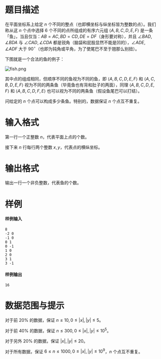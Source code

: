 
# 题目描述

在平面坐标系上给定 $n$ 个不同的整点（也即横坐标与纵坐标皆为整数的点）。我们称从这 $n$ 个点中选择 $6$ 个不同的点所组成的有序六元组 $\langle A,B,C,D,E,F\rangle$ 是一条「鱼」，当且仅当：$AB=AC,BD=CD,DE=DF$（身形要对称），并且 $\angle BAD,\angle BDA$ 与 $\angle CAD,\angle CDA$ 都是锐角（脑袋和屁股显然不能是凹的），$\angle ADE,\angle ADF$ 大于 $90^\circ$（也即为钝角或平角，为了使尾巴不至于翘那么别扭）。

下图就是一个合法的鱼的例子：

![fish.png](/source/guoj/1070/img/aHR0cHM6Ly9pLmxvbGkubmV0LzIwMTkvMDYvMjEvNWQwYzdkZjFlYTJjNzI4Njc5LnBuZw==.png)

其中点的组成相同，但顺序不同的鱼视为不同的鱼，即 $\langle A,B,C,D,E,F\rangle$ 和 $\langle A,C,B,D,E,F\rangle$ 视为不同的两条鱼（毕竟鱼也有背和肚子的两面），同理 $\langle A,B,C,D,E,F\rangle$ 和 $\langle A,B,C,D,F,E\rangle$ 也可以视为不同的两条鱼（假设鱼尾巴可以打结）。

问给定的 $n$ 个点可以构成多少条鱼。特别的，数据保证 $n$ 个点互不重复。

# 输入格式

第一行一个正整数 $n$，代表平面上点的个数。

接下来 $n$ 行每行两个整数 $x,y$，代表点的横纵坐标。

# 输出格式

输出一行一个非负整数，代表鱼的个数。

# 样例

#### 样例输入
```plain
8
-2 0
-1 0
0 1
0 -1
1 0
2 0
3 1
3 -1
```
#### 样例输出
```plain
16
```

# 数据范围与提示

对于前 $20\%$ 的数据，保证 $n \le 10, 0 \le |x|, |y| \le 5$。

对于前 $40\%$ 的数据，保证 $n \le 300, 0 \le |x|, |y| \le 10^5$。

对于另外 $20\%$ 的数据，保证 $|x|, |y| \le 20$。

对于所有数据，保证 $6 \le n \le 1000, 0 \le |x|, |y| \le 10^9$，$n$ 个点互不重复。

